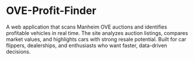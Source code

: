 # OVE-Profit-Finder
A web application that scans Manheim OVE auctions and identifies profitable vehicles in real time. The site analyzes auction listings, compares market values, and highlights cars with strong resale potential. Built for car flippers, dealerships, and enthusiasts who want faster, data-driven decisions.
